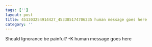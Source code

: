 ```yaml
---
tags: ['']
layout: post
title: 451303254914427_453385174706235 human message goes here
category: ''
---
```

Should Ignorance be painful? -K
human message goes here
